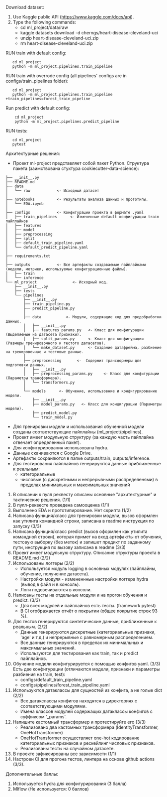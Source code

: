 

Download dataset:
   1. Use Kaggle public API (https://www.kaggle.com/docs/api). 
   2. Type the following commands:
      - cd ml_project/data/raw
      - kaggle datasets download -d cherngs/heart-disease-cleveland-uci
      - unzip heart-disease-cleveland-uci.zip 
      - rm heart-disease-cleveland-uci.zip


RUN train with default config:
```
   cd ml_project
   python -m ml_project.pipelines.train_pipeline
```

RUN train with overrode config (all pipelines' configs are in configs/train_pipelines folder):
```
   cd ml_project
   python -m ml_project.pipelines.train_pipeline +train_pipelines=forest_train_pipeline
```

Run predict with default config:
```
    cd ml_project
    python -m ml_project.pipelines.predict_pipeline
```
RUN tests:
```
   cd ml_project
   pytest
```

Архитектурные решения:
- Проект ml-project представляет собой пакет Python. Структура пакета (заимствована стуктура cookiecutter-data-science):
```
├── __init__.py
├── README.md         
├── data
│   └── raw            <- Исходный датасет
│
├── notebooks          <- Результаты анализа данных и прототипы.
│   └── EDA.ipynb
│
├── configs            <- Конфигурации проекта в формате .yaml
│   ├── train_pipelines      <- Измененные default конфигурации train пайплайнов
│   ├── features
│   ├── model
│   ├── preprocessing
│   ├── split
│   ├── default_train_pipeline.yaml
│   └── default_predict_pipeline.yaml
│   
├── requirements.txt  
│
├── outputs            <- Все артефакты создаваемые пайплайнами (модели, метрики, используемые конфигурационные файлы).  
│   ├── train
│   └── inference
└── ml_project                <- Исходный код.
    ├── __init__.py    
    ├── tests
    └── pipelines
        ├── __init__.py
        ├── train_pipeline.py   
        ├── predict_pipeline.py 
        │
        ├── data           <- Модули, содержащие код для предобработки данных.
        │   ├── __init__.py
        │   ├── features_params.py   <- Класс для конфигурации (Выделяемые из датасета признаки).
        │   ├── split_params.py      <- Класс для конфигурации (Размеры тренировочного и тестого датасетов).
        │   └── make_dataset.py      <- Создание датафрейма, разбиение на тренировочные и тестовые данные.
        │
        ├── preprocessing       <-  Содержит трансформеры для подготовки данных.
        │   ├── __init__.py
        │   ├── preprocessing_params.py     <- Класс для конфигурации (Параметры трансформера).
        │   └── transformers.py
        │
        └── models      <- Обучение, использовние и конфигурирование модели.
            ├── __init__.py
            ├── model_params.py   <- Класс для конфигурации (Параметры модели).
            ├── predict_model.py  
            └── train_model.py    
```
- Для тренировки модели и использования обученной модели созданы соответствующие пайплайны (ml_project/pipelines).
- Проект имеет модульную структуру (за каждую часть пайплайна отвечает определенный пакет).
- Для конфигурирования использована hydra.
- Данные скачиваются с Google Drive.
- Артефакты сохраняются в папке outputs/train, outputs/inference.
- Для тестирования пайплайнов генерируются данные приближенные к реальным: 
  - категориальные
  - числовые (с дискретными и непрерывными распределенями) в пределах минимальных и максимальных значений

1. В описании к пулл реквесту описаны основные "архитектурные" и тактические решения. (1/1)
2. В пулл-реквесте проведена самооценка (1/1)
3. Выполнено EDA и прототипирование. Нет скрипта (1/2)
4. Написана функция/класс для тренировки модели, вызов оформлен как утилита командной строки, записана в readme инструкция по запуску (3/3)
5. Написана функция/класс predict (вызов оформлен как утилита командной строки), которая примет на вход артефакт/ы от обучения, 
   тестовую выборку (без меток) и запишет предикт по заданному пути, инструкция по вызову записана в readme (3/3)
6. Проект имеет модульную структуру. Описание структуры проекта в README.md (2/2)
7. Использованы логгеры (2/2)
   - Используется модуль logging в основных модулях (пайплайны, обучение, получение датасета).
   - Настройки модуля - измененнные настройки логгера hydra (вывод в файл и в консоль).
   - Логи подсвечиваются в консоли.
8. Написаны тесты на отдельные модули и на прогон обучения и predict. (3/3)
   - Для всех модулей и пайплайнов есть тесты. (framework pytest)
   - В CI отображается отчёт о покрытии (общее покрытие строк 93 %). 
9. Для тестов генерируются синтетические данные, приближенные к реальным. (2/2)
   - Данные генерируются дискретные (категориальные признаки, 'age' и т.д.) и непрерывные с равномерным распределением.
   - Все данные генерируются в пределах их минимальных и максимыльных значений.
   - Используются для тестирования как train, так и predict пайплайнов.
10. Обучение модели конфигурируется с помощью конфигов yaml. (3/3) 
    Есть две конфигурации (отличаются модели, признаки и параметры разбиения на train, test):
    - configs/default_train_pipeline.yaml
    - configs/pipelines/forest_train_pipeline.yaml
11. Используются датаклассы для сущностей из конфига, а не голые dict (2/2)
    - Все датакслассы конфигов находятся в директориях с соответствующими модулями.
    - Имена классов модулей содержащих датаклассы конфигов с суффиксом '_params'.
12. Напишите кастомный трансформер и протестируйте его (3/3)
    - Реализовано два кастомных трансформера (IdentityTransformer, OneHotTransformer)
    - OneHotTransformer осуществляет one-hot кодирование категориальных признаков 
      и рескейлинг числовых признаков.
    - Реализованы тесты на случайном датасете.
13. В проекте зафиксированы все зависимости (1/1)
14. Настроен CI для прогона тестов, линтера на основе github actions (3/3).

Дополнительные баллы:
1. Используется hydra для конфигурирования (3 балла)
2. Mlflow (Не используется: 0 баллов)
